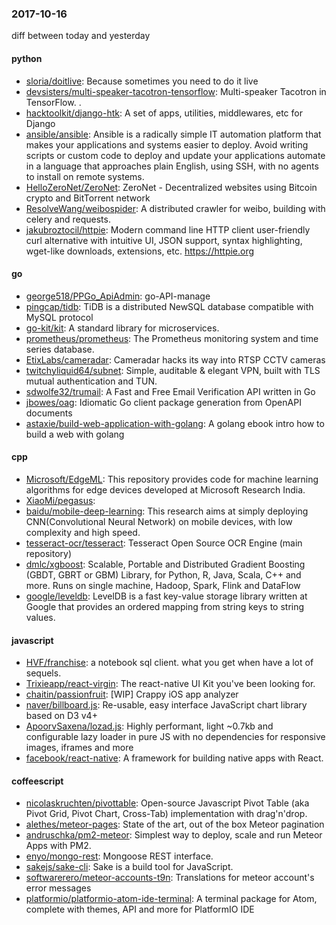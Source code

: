 ### 2017-10-16
diff between today and yesterday

#### python
* [sloria/doitlive](https://github.com/sloria/doitlive): Because sometimes you need to do it live
* [devsisters/multi-speaker-tacotron-tensorflow](https://github.com/devsisters/multi-speaker-tacotron-tensorflow): Multi-speaker Tacotron in TensorFlow.       .
* [hacktoolkit/django-htk](https://github.com/hacktoolkit/django-htk): A set of apps, utilities, middlewares, etc for Django
* [ansible/ansible](https://github.com/ansible/ansible): Ansible is a radically simple IT automation platform that makes your applications and systems easier to deploy. Avoid writing scripts or custom code to deploy and update your applications automate in a language that approaches plain English, using SSH, with no agents to install on remote systems.
* [HelloZeroNet/ZeroNet](https://github.com/HelloZeroNet/ZeroNet): ZeroNet - Decentralized websites using Bitcoin crypto and BitTorrent network
* [ResolveWang/weibospider](https://github.com/ResolveWang/weibospider):  A distributed crawler for weibo, building with celery and requests.
* [jakubroztocil/httpie](https://github.com/jakubroztocil/httpie): Modern command line HTTP client  user-friendly curl alternative with intuitive UI, JSON support, syntax highlighting, wget-like downloads, extensions, etc. https://httpie.org

#### go
* [george518/PPGo_ApiAdmin](https://github.com/george518/PPGo_ApiAdmin): go-API-manage
* [pingcap/tidb](https://github.com/pingcap/tidb): TiDB is a distributed NewSQL database compatible with MySQL protocol
* [go-kit/kit](https://github.com/go-kit/kit): A standard library for microservices.
* [prometheus/prometheus](https://github.com/prometheus/prometheus): The Prometheus monitoring system and time series database.
* [EtixLabs/cameradar](https://github.com/EtixLabs/cameradar): Cameradar hacks its way into RTSP CCTV cameras
* [twitchyliquid64/subnet](https://github.com/twitchyliquid64/subnet): Simple, auditable & elegant VPN, built with TLS mutual authentication and TUN.
* [sdwolfe32/trumail](https://github.com/sdwolfe32/trumail):   A Fast and Free Email Verification API written in Go
* [jbowes/oag](https://github.com/jbowes/oag): Idiomatic Go client package generation from OpenAPI documents
* [astaxie/build-web-application-with-golang](https://github.com/astaxie/build-web-application-with-golang): A golang ebook intro how to build a web with golang

#### cpp
* [Microsoft/EdgeML](https://github.com/Microsoft/EdgeML): This repository provides code for machine learning algorithms for edge devices developed at Microsoft Research India.
* [XiaoMi/pegasus](https://github.com/XiaoMi/pegasus): 
* [baidu/mobile-deep-learning](https://github.com/baidu/mobile-deep-learning): This research aims at simply deploying CNN(Convolutional Neural Network) on mobile devices, with low complexity and high speed.
* [tesseract-ocr/tesseract](https://github.com/tesseract-ocr/tesseract): Tesseract Open Source OCR Engine (main repository)
* [dmlc/xgboost](https://github.com/dmlc/xgboost): Scalable, Portable and Distributed Gradient Boosting (GBDT, GBRT or GBM) Library, for Python, R, Java, Scala, C++ and more. Runs on single machine, Hadoop, Spark, Flink and DataFlow
* [google/leveldb](https://github.com/google/leveldb): LevelDB is a fast key-value storage library written at Google that provides an ordered mapping from string keys to string values.

#### javascript
* [HVF/franchise](https://github.com/HVF/franchise):  a notebook sql client. what you get when have a lot of sequels.
* [Trixieapp/react-virgin](https://github.com/Trixieapp/react-virgin): The react-native UI Kit you've been looking for.
* [chaitin/passionfruit](https://github.com/chaitin/passionfruit): [WIP] Crappy iOS app analyzer
* [naver/billboard.js](https://github.com/naver/billboard.js):  Re-usable, easy interface JavaScript chart library based on D3 v4+
* [ApoorvSaxena/lozad.js](https://github.com/ApoorvSaxena/lozad.js):  Highly performant, light ~0.7kb and configurable lazy loader in pure JS with no dependencies for responsive images, iframes and more
* [facebook/react-native](https://github.com/facebook/react-native): A framework for building native apps with React.

#### coffeescript
* [nicolaskruchten/pivottable](https://github.com/nicolaskruchten/pivottable): Open-source Javascript Pivot Table (aka Pivot Grid, Pivot Chart, Cross-Tab) implementation with drag'n'drop.
* [alethes/meteor-pages](https://github.com/alethes/meteor-pages): State of the art, out of the box Meteor pagination
* [andruschka/pm2-meteor](https://github.com/andruschka/pm2-meteor): Simplest way to deploy, scale and run Meteor Apps with PM2.
* [enyo/mongo-rest](https://github.com/enyo/mongo-rest): Mongoose REST interface.
* [sakejs/sake-cli](https://github.com/sakejs/sake-cli):  Sake is a build tool for JavaScript.
* [softwarerero/meteor-accounts-t9n](https://github.com/softwarerero/meteor-accounts-t9n): Translations for meteor account's error messages
* [platformio/platformio-atom-ide-terminal](https://github.com/platformio/platformio-atom-ide-terminal): A terminal package for Atom, complete with themes, API and more for PlatformIO IDE
